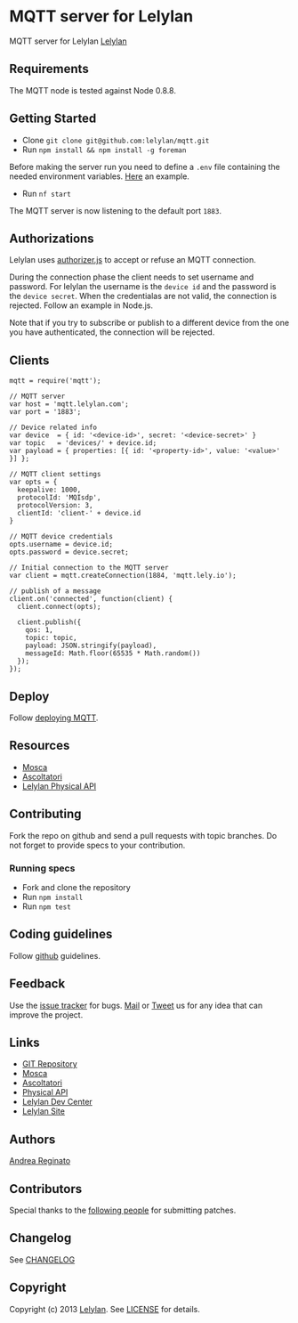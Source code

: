 # MQTT server for Lelylan

MQTT server for Lelylan [Lelylan](http://dev.lelylan.com)


## Requirements

The MQTT node is tested against Node 0.8.8.


## Getting Started

* Clone `git clone git@github.com:lelylan/mqtt.git`
* Run `npm install && npm install -g foreman`

Before making the server run you need to define a `.env` file containing the needed
environment variables. [Here](https://gist.github.com/andreareginato/5957085) an example.

* Run `nf start`

The MQTT server is now listening to the default port `1883`.


## Authorizations

Lelylan uses [authorizer.js](https://github.com/lelylan/mqtt/blob/master/lib/authorizer.js)
to accept or refuse an MQTT connection.

During the connection phase the client needs to set username and password. For lelylan the
username is the `device id` and the password is the `device secret`. When the credentialas
are not valid, the connection is rejected. Follow an example in Node.js.

Note that if you try to subscribe or publish to a different device from the one you
have authenticated, the connection will be rejected.


## Clients

```
mqtt = require('mqtt');

// MQTT server
var host = 'mqtt.lelylan.com';
var port = '1883';

// Device related info
var device  = { id: '<device-id>', secret: '<device-secret>' }
var topic   = 'devices/' + device.id;
var payload = { properties: [{ id: '<property-id>', value: '<value>' }] };

// MQTT client settings
var opts = {
  keepalive: 1000,
  protocolId: 'MQIsdp',
  protocolVersion: 3,
  clientId: 'client-' + device.id
}

// MQTT device credentials
opts.username = device.id;
opts.password = device.secret;

// Initial connection to the MQTT server
var client = mqtt.createConnection(1884, 'mqtt.lely.io');

// publish of a message
client.on('connected', function(client) {
  client.connect(opts);

  client.publish({
    qos: 1,
    topic: topic,
    payload: JSON.stringify(payload),
    messageId: Math.floor(65535 * Math.random())
  });
});
```

## Deploy

Follow [deploying  MQTT](#todo).


## Resources

* [Mosca](https://github.com/mcollina/mosca)
* [Ascoltatori](https://github.com/mcollina/ascoltatori)
* [Lelylan Physical API](http://dev.lelylan.com/api/physicals)


## Contributing

Fork the repo on github and send a pull requests with topic branches.
Do not forget to provide specs to your contribution.

### Running specs

* Fork and clone the repository
* Run `npm install`
* Run `npm test`


## Coding guidelines

Follow [github](https://github.com/styleguide/) guidelines.


## Feedback

Use the [issue tracker](http://github.com/lelylan/mqtt/issues) for bugs.
[Mail](mailto:touch@lelylan.com) or [Tweet](http://twitter.com/lelylan) us for any idea that can improve the project.


## Links

* [GIT Repository](http://github.com/lelylan/mqtt)
* [Mosca](https://github.com/mcollina/mosca)
* [Ascoltatori](https://github.com/mcollina/ascoltatori)
* [Physical API](http://dev.lelylan.com/api/physicals)
* [Lelylan Dev Center](http://dev.lelylan.com)
* [Lelylan Site](http://lelylan.com)


## Authors

[Andrea Reginato](http://twitter.com/andreareginato)


## Contributors

Special thanks to the [following people](https://github.com/lelylan/mqtt/contributors) for submitting patches.


## Changelog

See [CHANGELOG](mqtt/blob/master/CHANGELOG.md)


## Copyright

Copyright (c) 2013 [Lelylan](http://lelylan.com).
See [LICENSE](mqtt/blob/master/LICENSE.md) for details.
